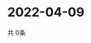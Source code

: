# 2022-04-09
  共 0条

  <!-- BEGIN -->
  <!-- 最后更新时间Sat Apr 09 2022 22:06:44 GMT+0000 (Coordinated Universal Time) -->
  
  <!-- END -->
  
  